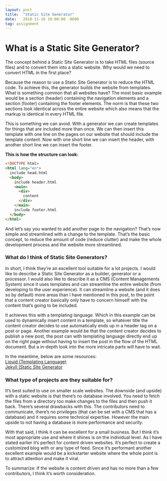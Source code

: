 ```yaml
---
layout: post
title:  "Static Site Generator"
date:   2018-11-16 10:00:00 -0600
tag: assignment
---
```


# What is a Static Site Generator?

The concept behind a Static Site Generator is to take HTML files (source files) and to convert them into a static website. 
Why would we need to convert HTML in the first place?

Because the reason to use a Static Site Generator is to reduce the HTML code. To achieve this, the generator builds the website from templates. What is something common that all websites have? The most basic example would be a section (header) containing the navigation elements and a section (footer) containing the footer elements. The norm is that these two sections look identical across the entire website which also means that the markup is identical in every HTML file. 

This is something we can avoid. With a generator we can create templates for things that are included more than once. We can then insert this template with one line on the pages on our website that should include the template content. Now with one short line we can insert the header, with another short line we can insert the footer.

**This is how the structure can look:**
```html
<!DOCTYPE html>
<html lang="en">
  include head.html
  <body>
    include header.html
    <main>
      <div>
        content
      </div>
    </main>
    include footer.html
  </body>
</html>
```
And let’s say you wanted to add another page to the navigation? That’s now simple and streamlined with a change to the template. That’s the basic concept, to reduce the amount of code (reduce clutter) and make the whole development process and the website more streamlined. 

### What do I think of Static Site Generators?

In short, I think they’re an excellent tool suitable for a lot projects. I would like to describe a Static Site Generator as a builder, generator or a processor. I would also like to describe it as a CMS (Content Managements System) since it uses templates and can streamline the entire website (from developing to the user experience). It can streamline a website (and it does so by default) more areas than I have mentioned in this post, to the point that a content creator basically only have to concern himself with the content that’s going to be included.

It achieves this with a templating language. Which in this example can be used to dynamically insert content in a template, so whatever title the content creator decides to use automatically ends up in a header tag on a post or page. Another example would be that the content creator decides to publish a new post, the post can with templating language directly end up on the right page without having to insert the post in the flow of the HTML document. But a in-depth look into the more intricate parts will have to wait.

In the meantime, below are some resources:<br>
[Liquid (Templating Language)](https://shopify.github.io/liquid/)<br>
[Jekyll (Static Site Generator](https://jekyllrb.com/)

### What type of projects are they suitable for?

It’s best suited to use on smaller scale websites. The downside (and upside) with a static website is that there’s no database involved. You need to fetch the files from a directory too make changes to the files and then push it back. There’s several drawbacks with this. The contributors need to communicate, there’s no privileges (that can be set with a CMS that has a database) and it requires some technical expertise. However the main upside to not having a database is more performance and security. 

With that said, I think it can be excellent for a small business. But I think it’s most appropriate use and where it shines is on the individual level. As I have stated earlier it’s perfect for content driven websites. It’s perfect to create a customized blog with or any type of feed. Since it’s performant another excellent example would be a kickstarter website where the whole point is to attract attention and make it viral.

To summarize: If the website is content driven and has no more than a few contributors, I think it’s worth consideration.